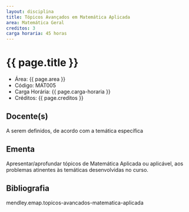```yaml
---
layout: disciplina
title: Tópicos Avançados em Matemática Aplicada
area: Matemática Geral
creditos: 3
carga horaria: 45 horas
---
```


# {{ page.title }}

- Área: {{ page.area }}
- Código: MAT005
- Carga Horária: {{ page.carga-horaria }}
- Créditos: {{ page.creditos }}

## Docente(s) 
A serem definidos, de acordo com a temática específica

## Ementa

Apresentar/aprofundar tópicos de Matemática Aplicada ou aplicável, aos
problemas atinentes às temáticas desenvolvidas no curso.

## Bibliografia

mendley.emap.topicos-avancados-matematica-aplicada

